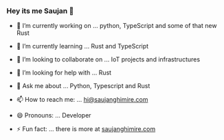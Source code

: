 ### Hey its me Saujan 👋

- 🔭 I’m currently working on ...
python, TypeScript and some of that new Rust

- 🌱 I’m currently learning ...
Rust and TypeScript

- 👯 I’m looking to collaborate on ...
IoT projects and infrastructures

- 🤔 I’m looking for help with ...
Rust

- 💬 Ask me about ...
Python, Typescript and Rust

- 📫 How to reach me: ...
hi@saujanghimire.com

- 😄 Pronouns: ...
Developer

- ⚡ Fun fact: ...
there is more at [saujanghimire.com](https://www.saujanghimire.com)
